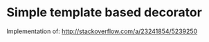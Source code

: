 # Simple template based decorator

Implementation of: <http://stackoverflow.com/a/23241854/5239250>
